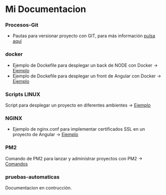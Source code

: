 # Mi Documentacion

### Procesos-Git
- Pautas para versionar proyecto con GIT, para más información [pulsa aquí](https://github.com/fsalazar89/mi-documentacion/blob/main/Procesos-Git/versionamiento-y-despliegue.md)

### docker
- Ejemplo de Dockefile para desplegar un back de NODE con Docker -> [Ejemplo](https://github.com/fsalazar89/mi-documentacion/blob/main/Procesos-Docker/Dokerfile-ejemplo-back-node)
- Ejemplo de Dockefile para desplegar un front de Angular con Docker -> [Ejemplo](https://github.com/fsalazar89/mi-documentacion/blob/main/Procesos-Docker/Dokerfile-ejemplo-front-angular)

### Scripts LINUX
Script para desplegar un proyecto en diferentes ambientes -> [Ejemplo](xxxxxxxxxxxxx)

### NGINX
- Ejemplo de nginx.conf para implementar certificados SSL en un proyecto de Angular -> [Ejemplo](https://github.com/fsalazar89/mi-documentacion/blob/main/Procesos-NGINX/nginx.conf) 

### PM2
Comando de PM2 para lanzar y administrar proyectos con PM2 -> [Comandos](https://github.com/fsalazar89/mi-documentacion/blob/main/Procesos-PM2/comandos-pm2.md)

### pruebas-automaticas
Documentacion en contrucción.

